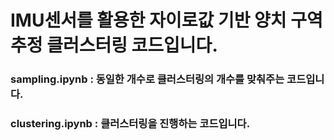 # IMU센서를 활용한 자이로값 기반 양치 구역 추정 클러스터링 코드입니다.
### sampling.ipynb :  동일한 개수로 클러스터링의 개수를 맞춰주는 코드입니다.
### clustering.ipynb :  클러스터링을 진행하는 코드입니다.

